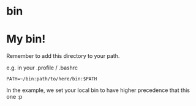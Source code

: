# bin
My bin!
=======

Remember to add this directory to your path.
<br>

e.g. in your .profile / .bashrc
<br>

  `PATH=~/bin:path/to/here/bin:$PATH`
<br>

In the example, we set your local bin to have higher precedence that this one :p
<br>
